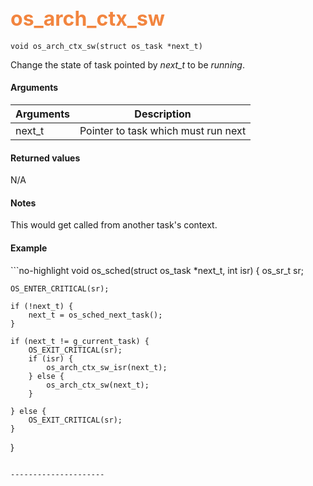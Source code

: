## <font color="#F2853F" style="font-size:24pt"> os_arch_ctx_sw </font>

```no-highlight
void os_arch_ctx_sw(struct os_task *next_t)
```

Change the state of task pointed by *next_t* to be *running*.

#### Arguments

| Arguments | Description |
|-----------|-------------|
| next_t | Pointer to task which must run next |

#### Returned values

N/A

#### Notes

This would get called from another task's context.

#### Example

<Add text to set up the context for the example here>
```no-highlight
void
os_sched(struct os_task *next_t, int isr) 
{
    os_sr_t sr;

    OS_ENTER_CRITICAL(sr);

    if (!next_t) {
        next_t = os_sched_next_task();
    }

    if (next_t != g_current_task) {
        OS_EXIT_CRITICAL(sr);
        if (isr) {
            os_arch_ctx_sw_isr(next_t);
        } else {
            os_arch_ctx_sw(next_t);
        }

    } else {
        OS_EXIT_CRITICAL(sr);
    }
}
```

---------------------
